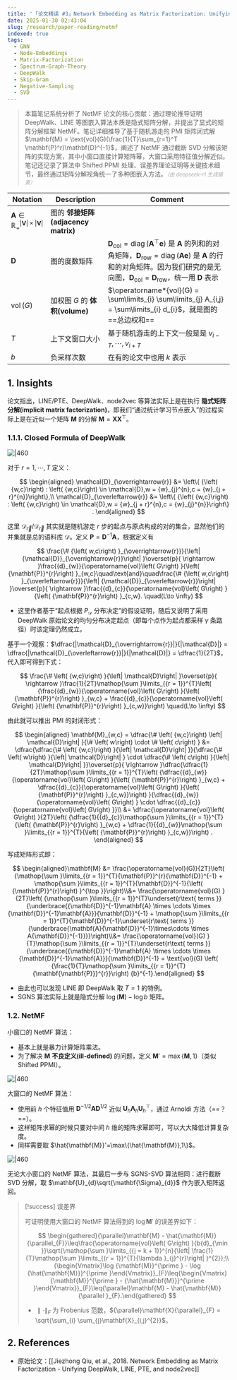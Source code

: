```yaml
---
title: '「论文精读 #3」Network Embedding as Matrix Factorization: Unifying DeepWalk, LINE, PTE, and node2vec'
date: 2025-01-30 02:43:04
slug: /research/paper-reading/netmf
indexed: true
tags:
  - GNN
  - Node-Embeddings
  - Matrix-Factorization
  - Spectrum-Graph-Theory
  - DeepWalk
  - Skip-Gram
  - Negative-Sampling
  - SVD
---
```


> 本篇笔记系统分析了 NetMF 论文的核心贡献：通过理论推导证明 DeepWalk、LINE 等图嵌入算法本质是隐式矩阵分解，并提出了显式的矩阵分解框架 NetMF。笔记详细推导了基于随机游走的 PMI 矩阵闭式解 $\mathbf{M} = \text{vol}(G)(\frac{1}{T}\sum_{r=1}^T \mathbf{P}^r)\mathbf{D}^{-1}$，阐述了 NetMF 通过截断 SVD 分解该矩阵的实现方案，其中小窗口直接计算矩阵幂，大窗口采用特征值分解近似。笔记还记录了算法中 Shifted PPMI 处理、误差界理论证明等关键技术细节，最终通过矩阵分解视角统一了多种图嵌入方法。<small style="font-style: italic; opacity: 0.5">（由 deepseek-r1 生成摘要）</small>

<!-- more -->

| Notation                                                               | Description                         | Comment                                                                                                                                                                                                                                                                                                                        |
| ---------------------------------------------------------------------- | ----------------------------------- | ------------------------------------------------------------------------------------------------------------------------------------------------------------------------------------------------------------------------------------------------------------------------------------------------------------------------------ |
| $\mathbf{A} \in \mathbb{R}_{+}^{\|\mathbf{V}\| \times \|\mathbf{V}\|}$ | 图的 **邻接矩阵(adjacency matrix)** |                                                                                                                                                                                                                                                                                                                                |
| $\mathbf{D}$                                                           | 图的度数矩阵                        | $\mathbf{D}_{\text{col}} = \operatorname*{diag}(\mathbf{A}^{\top}\mathbf{e})$ 是 $\mathbf{A}$ 的列和的对角矩阵，$\mathbf{D}_{\text{row}} = \operatorname*{diag}(\mathbf{A}\mathbf{e})$ 是 $\mathbf{A}$ 的行和的对角矩阵。因为我们研究的是无向图，$\mathbf{D}_{\text{col}} = \mathbf{D}_{\text{row}}$，统一用 $\mathbf{D}$ 表示 |
| $\operatorname*{vol}(G)$                                               | 加权图 $G$ 的 **体积(volume)**      | $\operatorname*{vol}(G) = \sum\limits_{i} \sum\limits_{j} A_{i,j} = \sum\limits_{i} d_{i}$，就是图的==总边权和==                                                                                                                                                                                                               |
| $T$                                                                    | 上下文窗口大小                      | 基于随机游走的上下文一般是是 $v_{i-T},\cdots,v_{i+T}$                                                                                                                                                                                                                                                                          |
| $b$                                                                    | 负采样次数                          | 在有的论文中也用 $k$ 表示                                                                                                                                                                                                                                                                                                      |

## 1. Insights

论文指出，LINE/PTE、DeepWalk、node2vec 等算法实际上是在执行 **隐式矩阵分解(implicit matrix factorization)**，即我们“通过统计学习节点嵌入”的过程实际上是在近似一个矩阵 $\mathbf{M}$ 的分解 $\mathbf{M}=\mathbf{X}\mathbf{X}^{\top}$。

### 1.1.1. Closed Formula of DeepWalk

![|460](https://img.memset0.cn/2025/01/25/xisKGrV3.png)

对于 $r=1,\cdots,T$ 定义：

$$
\begin{aligned}
\mathcal{D}_{\overrightarrow{r}} &= \left\{ {\left( {w,c}\right) : \left( {w,c}\right) \in \mathcal{D},w = {w}_{j}^{n},c = {w}_{j + r}^{n}}\right\},\\
\mathcal{D}_{\overleftarrow{r}} &= \left\{ {\left( {w,c}\right) : \left( {w,c}\right) \in \mathcal{D},w = {w}_{j + r}^{n},c = {w}_{j}^{n}}\right\} .
\end{aligned}
$$

这里 $\mathcal{D}_{\overrightarrow{r}} / \mathcal{D}_{\overleftarrow{r}}$ 其实就是随机游走 $r$ 步的起点与原点构成的对的集合，显然他们的并集就是总的语料库 $\mathcal{D}$。定义 $\mathbf{P} = {\mathbf{D}}^{-1}\mathbf{A}$，根据定义有

$$
\frac{\# {\left( w,c\right) }_{\overrightarrow{r}}}{\left| {\mathcal{D}}_{\overrightarrow{r}}\right| }\overset{p}{ \rightarrow }\frac{{d}_{w}}{\operatorname{vol}\left( G\right) }{\left( {\mathbf{P}}^{r}\right) }_{w,c}\quad\text{and}\quad\frac{\# {\left( w,c\right) }_{\overleftarrow{r}}}{\left| {\mathcal{D}}_{\overleftarrow{r}}\right| }\overset{p}{ \rightarrow }\frac{{d}_{c}}{\operatorname{vol}\left( G\right) }{\left( {\mathbf{P}}^{r}\right) }_{c,w}.
\quad(L\to \infty)
$$

- 这里作者基于“起点根据 $P_{\mathcal{D}}$ 分布决定”的假设证明，随后又说明了采用 DeepWalk 原始论文的均匀分布决定起点（即每个点作为起点都采样 $\gamma$ 条路径）时该定理仍然成立。

基于一个观察：$\dfrac{|\mathcal{D}_{\overrightarrow{r}}|}{|\mathcal{D}|} = \dfrac{|\mathcal{D}_{\overleftarrow{r}}|}{|\mathcal{D}|} = \dfrac{1}{2T}$，代入即可得到下式：

$$
\frac{\# \left( {w,c}\right) }{\left| \mathcal{D}\right| }\overset{p}{ \rightarrow }\frac{1}{2T}\mathop{\sum }\limits_{{r = 1}}^{T}\left( {\frac{{d}_{w}}{\operatorname{vol}\left( G\right) }{\left( {\mathbf{P}}^{r}\right) }_{w,c} + \frac{{d}_{c}}{\operatorname{vol}\left( G\right) }{\left( {\mathbf{P}}^{r}\right) }_{c,w}}\right)
\quad(L\to \infty)
$$

由此就可以推出 PMI 的封闭形式：

$$
\begin{aligned}
\mathbf{M}_{w,c} = \dfrac{\# \left( {w,c}\right) \left| \mathcal{D}\right| }{\# \left( w\right) \cdot \# \left( c\right) } &= \dfrac{\dfrac{\# \left( {w,c}\right) }{\left| \mathcal{D}\right| }}{\dfrac{\# \left( w\right) }{\left| \mathcal{D}\right| } \cdot \dfrac{\# \left( c\right) }{\left| \mathcal{D}\right| }}\overset{p}{ \rightarrow }\dfrac{\dfrac{1}{2T}\mathop{\sum }\limits_{{r = 1}}^{T}\left( {\dfrac{{d}_{w}}{\operatorname{vol}\left( G\right) }{\left( {\mathbf{P}}^{r}\right) }_{w,c} + \dfrac{{d}_{c}}{\operatorname{vol}\left( G\right) }{\left( {\mathbf{P}}^{r}\right) }_{c,w}}\right) }{\dfrac{{d}_{w}}{\operatorname{vol}\left( G\right) } \cdot \dfrac{{d}_{c}}{\operatorname{vol}\left( G\right) }}\\
&= \dfrac{\operatorname{vol}\left( G\right) }{2T}\left( {\dfrac{1}{{d}_{c}}\mathop{\sum }\limits_{{r = 1}}^{T}{\left( {\mathbf{P}}^{r}\right) }_{w,c} + \dfrac{1}{{d}_{w}}\mathop{\sum }\limits_{{r = 1}}^{T}{\left( {\mathbf{P}}^{r}\right) }_{c,w}}\right) .
\end{aligned}
$$

写成矩阵形式即：

$$
\begin{aligned}\mathbf{M} &= \frac{\operatorname{vol}(G)}{2T}\left( {\mathop{\sum }\limits_{{r = 1}}^{T}{\mathbf{P}}^{r}{\mathbf{D}}^{-1} + \mathop{\sum }\limits_{{r = 1}}^{T}{\mathbf{D}}^{-1}{\left( {\mathbf{P}}^{r}\right) }^{\top }}\right)\\&= \frac{\operatorname{vol}(G) }{2T}\left( {\mathop{\sum }\limits_{{r = 1}}^{T}\underset{r\text{ terms }}{\underbrace{{\mathbf{D}}^{-1}\mathbf{A} \times \cdots \times {\mathbf{D}}^{-1}\mathbf{A}}}{\mathbf{D}}^{-1} + \mathop{\sum }\limits_{{r = 1}}^{T}{\mathbf{D}}^{-1}\underset{r\text{ terms }}{\underbrace{\mathbf{A}{\mathbf{D}}^{-1}\times\cdots \times A{\mathbf{D}}^{-1}}}}\right)\\&= \frac{\operatorname{vol}(G) }{T}\mathop{\sum }\limits_{{r = 1}}^{T}\underset{r\text{ terms }}{\underbrace{{\mathbf{D}}^{-1}\mathbf{A} \times \cdots \times {\mathbf{D}}^{-1}\mathbf{A}}}{\mathbf{D}}^{-1} = \text{vol}(G) \left( {\frac{1}{T}\mathop{\sum }\limits_{{r = 1}}^{T}{\mathbf{\mathbf{P}}}^{r}}\right) {b}^{-1}.\end{aligned}
$$

- 由此也可以发现 LINE 即 DeepWalk 取 $T=1$ 的特例。
- SGNS 算法实际上就是隐式分解 $\log( \mathbf{M}) - \log b$ 矩阵。

### 1.2. NetMF

小窗口的 NetMF 算法：

- 基本上就是暴力计算矩阵乘法。
- 为了解决 $\mathbf{M}$ **不良定义(ill-defined)** 的问题，定义 $\mathbf{M}'=\max \{ \mathbf{M},1 \}$（类似 Shifted PPMI）。

![|460](https://img.memset0.cn/2025/01/30/pBTywcSl.png)

大窗口的 NetMF 算法：

- 使用前 $h$ 个特征值用 $\mathbf{D}^{- 1/2} \mathbf{A} \mathbf{D}^{1 / 2}$ 近似 $\mathbf{U}_{h} \mathbf{\Lambda}_{h} \mathbf{U}_{h}^{\top}$，通过 Arnoldi 方法（==？==）。
- 这样矩阵求幂的时候只要对中间 $h$ 维的矩阵求幂即可，可以大大降低计算复杂度。
- 同样需要取 $\hat{\mathbf{M}}'=\max\{\hat{\mathbf{M}},1\}$。

![|460](https://img.memset0.cn/2025/01/30/DPHnatZR.png)

无论大小窗口的 NetMF 算法，其最后一步与 SGNS-SVD 算法相同：进行截断 SVD 分解，取 $\mathbf{U}_{d}\sqrt{\mathbf{\Sigma}_{d}}$ 作为嵌入矩阵返回。

> [!success] 误差界
>
> 可证明使用大窗口的 NetMF 算法得到的 $\log \mathbf{M}'$ 的误差界如下：
>
> $$
> \begin{gathered}{\parallel}\mathbf{M} - \hat{\mathbf{M}}{\parallel_{F}}\leq\frac{\operatorname{vol}\left( G\right) }{b{d}_{\min }}\sqrt{\mathop{\sum }\limits_{{j = k + 1}}^{n}{\left| \frac{1}{T}\mathop{\sum }\limits_{{r = 1}}^{T}{\lambda }_{j}^{r}\right| }^{2}};\\{\begin{Vmatrix}\log {\mathbf{M}}^{\prime } - \log {\hat{\mathbf{M}}}^{\prime }\end{Vmatrix}}_{F}\leq{\begin{Vmatrix}{\mathbf{M}}^{\prime } - {\hat{\mathbf{M}}}^{\prime }\end{Vmatrix}}_{F}\leq{\parallel}\mathbf{M} - \hat{\mathbf{M}}{\parallel }_{F}.\end{gathered}
> $$
>
> -   $\parallel \cdot \parallel_{F}$ 为 Frobenius 范数，${\parallel}\mathbf{X}{\parallel}_{F} = \sqrt{\sum_{i} \sum_{j}\mathbf{X}_{i,j}^{2}}$。

## 2. References

- 原始论文：[[Jiezhong Qiu, et al., 2018. Network Embedding as Matrix Factorization - Unifying DeepWalk, LINE, PTE, and node2vec]]
